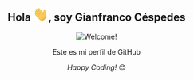 <div align="center">
<h2> Hola <img src="https://github.com/ABSphreak/ABSphreak/blob/master/gifs/Hi.gif" width="30px">, soy Gianfranco Céspedes</h2>
</div>

<div align="center" width="50">

<img src="https://media.giphy.com/media/iIqmM5tTjmpOB9mpbn/giphy.gif" alt="Welcome!" width="300"/>

</div>

<div align="center">

Este es mi perfil de GitHub <br>

<i>Happy Coding!</i> 😊
